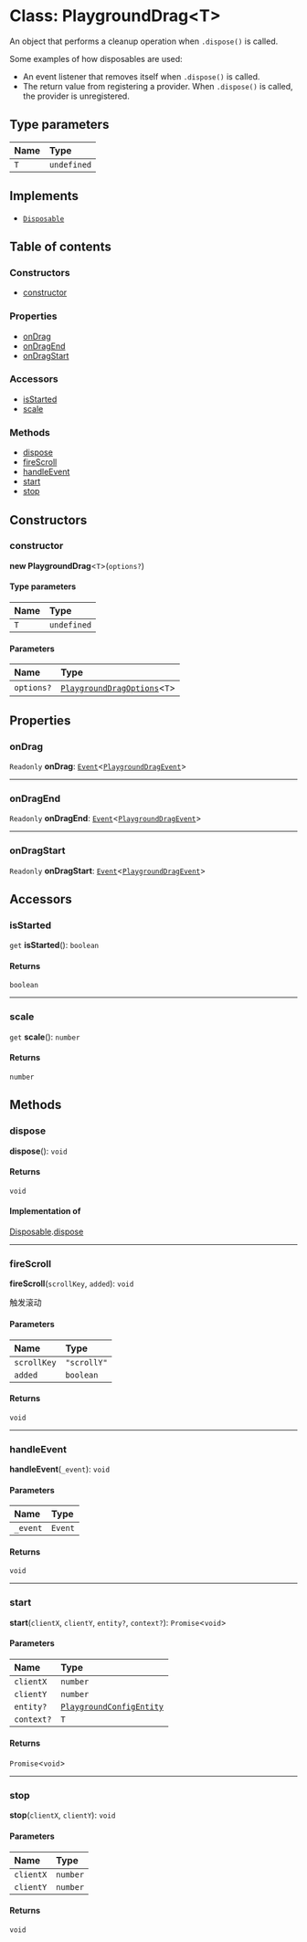 # Class: PlaygroundDrag\<T>

An object that performs a cleanup operation when `.dispose()` is called.

Some examples of how disposables are used:

* An event listener that removes itself when `.dispose()` is called.
* The return value from registering a provider. When `.dispose()` is called, the provider is unregistered.

## Type parameters

| Name | Type |
| :------ | :------ |
| `T` | `undefined` |

## Implements

* [`Disposable`](/auto-docs/fixed-layout-editor/interfaces/Disposable-1.md)

## Table of contents

### Constructors

* [constructor](/auto-docs/fixed-layout-editor/classes/PlaygroundDrag-1.md#constructor)

### Properties

* [onDrag](/auto-docs/fixed-layout-editor/classes/PlaygroundDrag-1.md#ondrag)
* [onDragEnd](/auto-docs/fixed-layout-editor/classes/PlaygroundDrag-1.md#ondragend)
* [onDragStart](/auto-docs/fixed-layout-editor/classes/PlaygroundDrag-1.md#ondragstart)

### Accessors

* [isStarted](/auto-docs/fixed-layout-editor/classes/PlaygroundDrag-1.md#isstarted)
* [scale](/auto-docs/fixed-layout-editor/classes/PlaygroundDrag-1.md#scale)

### Methods

* [dispose](/auto-docs/fixed-layout-editor/classes/PlaygroundDrag-1.md#dispose)
* [fireScroll](/auto-docs/fixed-layout-editor/classes/PlaygroundDrag-1.md#firescroll)
* [handleEvent](/auto-docs/fixed-layout-editor/classes/PlaygroundDrag-1.md#handleevent)
* [start](/auto-docs/fixed-layout-editor/classes/PlaygroundDrag-1.md#start)
* [stop](/auto-docs/fixed-layout-editor/classes/PlaygroundDrag-1.md#stop)

## Constructors

### constructor

**new PlaygroundDrag**<`T`>(`options?`)

#### Type parameters

| Name | Type |
| :------ | :------ |
| `T` | `undefined` |

#### Parameters

| Name | Type |
| :------ | :------ |
| `options?` | [`PlaygroundDragOptions`](/auto-docs/fixed-layout-editor/interfaces/PlaygroundDragOptions.md)<`T`> |

## Properties

### onDrag

`Readonly` **onDrag**: [`Event`](/auto-docs/fixed-layout-editor/interfaces/Event-1.md)<[`PlaygroundDragEvent`](/auto-docs/fixed-layout-editor/interfaces/PlaygroundDragEvent.md)>

***

### onDragEnd

`Readonly` **onDragEnd**: [`Event`](/auto-docs/fixed-layout-editor/interfaces/Event-1.md)<[`PlaygroundDragEvent`](/auto-docs/fixed-layout-editor/interfaces/PlaygroundDragEvent.md)>

***

### onDragStart

`Readonly` **onDragStart**: [`Event`](/auto-docs/fixed-layout-editor/interfaces/Event-1.md)<[`PlaygroundDragEvent`](/auto-docs/fixed-layout-editor/interfaces/PlaygroundDragEvent.md)>

## Accessors

### isStarted

`get` **isStarted**(): `boolean`

#### Returns

`boolean`

***

### scale

`get` **scale**(): `number`

#### Returns

`number`

## Methods

### dispose

**dispose**(): `void`

#### Returns

`void`

#### Implementation of

[Disposable](/auto-docs/fixed-layout-editor/interfaces/Disposable-1.md).[dispose](/auto-docs/fixed-layout-editor/interfaces/Disposable-1.md#dispose)

***

### fireScroll

**fireScroll**(`scrollKey`, `added`): `void`

触发滚动

#### Parameters

| Name | Type |
| :------ | :------ |
| `scrollKey` | `"scrollY"` | `"scrollX"` |
| `added` | `boolean` |

#### Returns

`void`

***

### handleEvent

**handleEvent**(`_event`): `void`

#### Parameters

| Name | Type |
| :------ | :------ |
| `_event` | `Event` |

#### Returns

`void`

***

### start

**start**(`clientX`, `clientY`, `entity?`, `context?`): `Promise`<`void`>

#### Parameters

| Name | Type |
| :------ | :------ |
| `clientX` | `number` |
| `clientY` | `number` |
| `entity?` | [`PlaygroundConfigEntity`](/auto-docs/fixed-layout-editor/classes/PlaygroundConfigEntity.md) |
| `context?` | `T` |

#### Returns

`Promise`<`void`>

***

### stop

**stop**(`clientX`, `clientY`): `void`

#### Parameters

| Name | Type |
| :------ | :------ |
| `clientX` | `number` |
| `clientY` | `number` |

#### Returns

`void`

